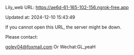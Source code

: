 Lily_web URL: https://ae6d-61-165-102-156.ngrok-free.app

Updated at: 2024-12-10 15:43:49

If you cannot open this URL, the server might be down.

Please contact: 

goley04@foxmail.com Or Wechat:GL_yeaH